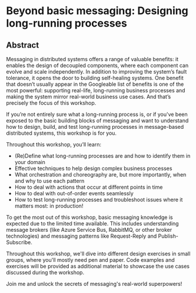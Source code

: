 # Beyond basic messaging: Designing long-running processes

## Abstract

Messaging in distributed systems offers a range of valuable benefits: it enables the design of decoupled components, where each component can evolve and scale independently. In addition to improving the system’s fault tolerance, it opens the door to building self-healing systems. One benefit that doesn’t usually appear in the Googleable list of benefits is one of the most powerful: supporting real-life, long-running business processes and making the system mirror real-world business use cases. And that’s precisely the focus of this workshop.

If you’re not entirely sure what a long-running process is, or if you've been exposed to the basic building blocks of messaging and want to understand how to design, build, and test long-running processes in message-based distributed systems, this workshop is for you.

Throughout this workshop, you’ll learn:

- (Re)Define what long-running processes are and how to identify them in your domain
- Effective techniques to help design complex business processes
- What orchestration and choreography are, but more importantly, when and why to use each pattern
- How to deal with actions that occur at different points in time
- How to deal with out-of-order events seamlessly
- How to test long-running processes and troubleshoot issues where it matters most: in production!

To get the most out of this workshop, basic messaging knowledge is expected due to the limited time available. This includes understanding message brokers (like Azure Service Bus, RabbitMQ, or other broker technologies) and messaging patterns like Request-Reply and Publish-Subscribe. 

Throughout this workshop, we'll dive into different design exercises in small groups, where you'll mostly need pen and paper. Code examples and exercises will be provided as additional material to showcase the use cases discussed during the workshop.

Join me and unlock the secrets of messaging's real-world superpowers!
